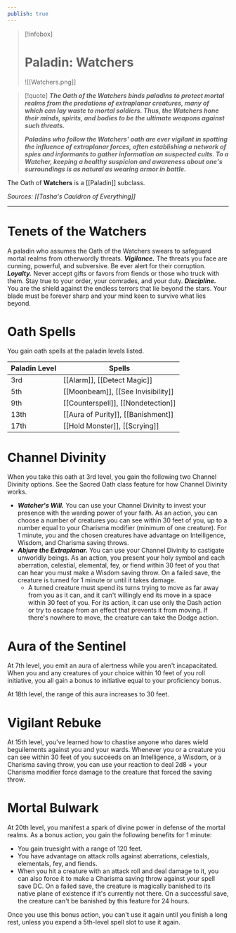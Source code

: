 ```yaml
---
publish: true
---
```

> [!infobox]
> # Paladin: Watchers
> ![[Watchers.png]]

> [!quote]
> **_The Oath of the Watchers binds paladins to protect mortal realms from the predations of extraplanar creatures, many of which can lay waste to mortal soldiers. Thus, the Watchers hone their minds, spirits, and bodies to be the ultimate weapons against such threats._**
> 
> **_Paladins who follow the Watchers' oath are ever vigilant in spotting the influence of extraplanar forces, often establishing a network of spies and informants to gather information on suspected cults. To a Watcher, keeping a healthy suspicion and awareness about one's surroundings is as natural as wearing armor in battle._**

The Oath of **Watchers** is a [[Paladin]] subclass.

*Sources: [[Tasha's Cauldron of Everything]]*
***
# Tenets of the Watchers
A paladin who assumes the Oath of the Watchers swears to safeguard mortal realms from otherwordly threats.
**_Vigilance._** The threats you face are cunning, powerful, and subversive. Be ever alert for their corruption.
**_Loyalty._** Never accept gifts or favors from fiends or those who truck with them. Stay true to your order, your comrades, and your duty.
**_Discipline._** You are the shield against the endless terrors that lie beyond the stars. Your blade must be forever sharp and your mind keen to survive what lies beyond.
# Oath Spells
You gain oath spells at the paladin levels listed.

| Paladin Level | Spells |
| ---- | ---- |
| 3rd | [[Alarm]], [[Detect Magic]] |
| 5th | [[Moonbeam]], [[See Invisibility]] |
| 9th | [[Counterspell]], [[Nondetection]] |
| 13th | [[Aura of Purity]], [[Banishment]] |
| 17th | [[Hold Monster]], [[Scrying]] |
# Channel Divinity
When you take this oath at 3rd level, you gain the following two Channel Divinity options. See the Sacred Oath class feature for how Channel Divinity works.
- **_Watcher's Will._** You can use your Channel Divinity to invest your presence with the warding power of your faith. As an action, you can choose a number of creatures you can see within 30 feet of you, up to a number equal to your Charisma modifier (minimum of one creature). For 1 minute, you and the chosen creatures have advantage on Intelligence, Wisdom, and Charisma saving throws.
- **_Abjure the Extraplanar._** You can use your Channel Divinity to castigate unworldly beings. As an action, you present your holy symbol and each aberration, celestial, elemental, fey, or fiend within 30 feet of you that can hear you must make a Wisdom saving throw. On a failed save, the creature is turned for 1 minute or until it takes damage.  
	- A turned creature must spend its turns trying to move as far away from you as it can, and it can't willingly end its move in a space within 30 feet of you. For its action, it can use only the Dash action or try to escape from an effect that prevents it from moving. If there's nowhere to move, the creature can take the Dodge action.
# Aura of the Sentinel
At 7th level, you emit an aura of alertness while you aren't incapacitated. When you and any creatures of your choice within 10 feet of you roll initiative, you all gain a bonus to initiative equal to your proficiency bonus.

At 18th level, the range of this aura increases to 30 feet.
# Vigilant Rebuke
At 15th level, you've learned how to chastise anyone who dares wield beguilements against you and your wards. Whenever you or a creature you can see within 30 feet of you succeeds on an Intelligence, a Wisdom, or a Charisma saving throw, you can use your reaction to deal 2d8 + your Charisma modifier force damage to the creature that forced the saving throw.
# Mortal Bulwark
At 20th level, you manifest a spark of divine power in defense of the mortal realms. As a bonus action, you gain the following benefits for 1 minute:
- You gain truesight with a range of 120 feet.
- You have advantage on attack rolls against aberrations, celestials, elementals, fey, and fiends.
- When you hit a creature with an attack roll and deal damage to it, you can also force it to make a Charisma saving throw against your spell save DC. On a failed save, the creature is magically banished to its native plane of existence if it's currently not there. On a successful save, the creature can't be banished by this feature for 24 hours.

Once you use this bonus action, you can't use it again until you finish a long rest, unless you expend a 5th-level spell slot to use it again.
